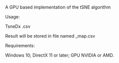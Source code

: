 
A GPU based implementation of the tSNE algorithm

Usage:

  TsneDx <input-file>.csv

  Result will be stored in file named <input-file>_map.csv

Requirements:

  Windows 10; DirectX 11 or later; GPU NVIDIA or AMD.
